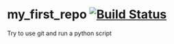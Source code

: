 # my_first_repo [![Build Status](https://travis-ci.com/ablot/my_first_repo.svg?branch=master)](https://travis-ci.com/ablot/my_first_repo)
Try to use git and run a python script
